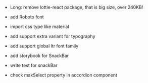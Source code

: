 - Long:
  remove lottie-react package, that is big size, over 240KB!

- add Roboto font
- import css type like material
- add support extra variant for typography
- add support global ltr font family
- add storybook for SnackBar
- write test for snackBar
- check maxSelect property in accordion component

